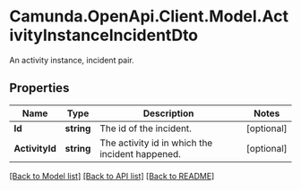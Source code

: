 # Camunda.OpenApi.Client.Model.ActivityInstanceIncidentDto
An activity instance, incident pair.

## Properties

Name | Type | Description | Notes
------------ | ------------- | ------------- | -------------
**Id** | **string** | The id of the incident. | [optional] 
**ActivityId** | **string** | The activity id in which the incident happened. | [optional] 

[[Back to Model list]](../README.md#documentation-for-models) [[Back to API list]](../README.md#documentation-for-api-endpoints) [[Back to README]](../README.md)

